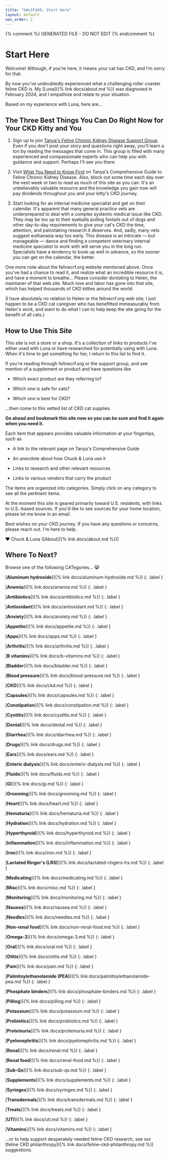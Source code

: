 ```yaml
---
title: "&#x1F449; Start Here"
layout: default
nav_order: 2
---
```


{% comment %} 
GENERATED FILE - DO NOT EDIT
{% endcomment %}

# Start Here

Welcome! Although, if you're here, it means your cat has CKD, and
I'm sorry for that.

By now you've undoubtedly experienced what a challenging roller
coaster feline CKD is. My [Luna]({% link docs/about.md %}) was
diagnosed in February 2024, and I empathize and relate to your
situation.

Based on my experience with Luna, here are...

## The Three Best Things You Can Do Right Now for Your CKD Kitty and You

1. Sign up to join
[Tanya's Feline Chronic Kidney Disease Support Group](https://tanyackd.groups.io/g/support).
Even if you don't post your story and questions right away, you'll
learn a ton by reading the messages that come in. This group is
filled with many experienced and compassionate experts who can
help you with guidance and support. Perhaps I'll see you there.

2. Visit [What You Need to Know First](https://felinecrf.org/just_diagnosed.htm)
on Tanya's Comprehensive Guide to Feline Chronic Kidney Disease.
Also, block out some time each day over the next week or two to
read as much of this site as you can. It's an unbelievably valuable
resource and the knowledge you gain now will pay dividends
throughout you and your kitty's CKD journey.

3. Start looking for an internal medicine specialist and get on
their calendar. It's apparent that many general practice vets
are underprepared to deal with a complex systemic medical issue
like CKD. They may be too up to their eyeballs pulling foxtails
out of dogs and other day-to-day requirements to give your cat's
CKD the time, attention, and painstaking research it deserves.
And, sadly, many vets suggest euthanasia way too early.
This disease is an intricate &mdash; but manageable &mdash; dance
and finding a competent veterinary internal medicine specialist
to work with will serve you in the long run. Specialists have a
tendency to book up well in advance, so the sooner you can get
on the calendar, the better.

One more note about the felinecrf.org website mentioned above.
Once you've had a chance to read it, and realize what an incredible
resource it is, and have a moment to breathe... Please consider
dontating to Helen, the maintaner of that web site. Much love and
labor has gone into that site, which has helped thousands of CKD
kitties around the world.

(I have absolutely no relation to Helen or the felinecrf.org web
site; I just happen to be a CKD cat caregiver who has benefitted
immeasurably from Helen's work, and want to do what I can to help
keep the site going for the benefit of all cats.)


## How to Use This Site

This site is not a store or a shop. It's a collection of links
to products I've either used with Luna or have researched for
potentially using with Luna. When it's time to get something for
her, I return to this list to find it.

If you're reading through felinecrf.org or the support group,
and see mention of a supplement or product and have questions
like

- Which exact product are they referring to?

- Which one is safe for cats?

- Which one is best for CKD?

...then come to this vetted list of CKD cat supplies.

**Go ahead and bookmark this site now so you can be sure and find it
again when you need it.**

Each item that appears provides valuable information at your
fingertips, such as

- A link to the relevant page on Tanya's Comprehensive Guide

- An anecdote about how Chuck & Luna use it

- Links to research and other relevant resources

- Links to various vendors that carry the product

The items are organized into categories. Simply click on any
category to see all the pertinent items.

At the moment this site is geared primarily toward U.S. residents,
with links to U.S.-based sources. If you'd like to see sources
for your home location, please let me know in an email.

Best wishes on your CKD journey. If you have any questions or
concerns, please reach out. I'm here to help.

&#x2764; Chuck & Luna ([About]({% link docs/about.md %}))


## Where To Next?

Browse one of the following CATegories... &#x1F639;

[**Aluminum hydroxide**]({% link docs/aluminum-hydroxide.md %})
{: .label }

[**Anemia**]({% link docs/anemia.md %})
{: .label }

[**Antibiotics**]({% link docs/antibiotics.md %})
{: .label }

[**Antioxidant**]({% link docs/antioxidant.md %})
{: .label }

[**Anxiety**]({% link docs/anxiety.md %})
{: .label }

[**Appetite**]({% link docs/appetite.md %})
{: .label }

[**Apps**]({% link docs/apps.md %})
{: .label }

[**Arthritis**]({% link docs/arthritis.md %})
{: .label }

[**B vitamins**]({% link docs/b-vitamins.md %})
{: .label }

[**Bladder**]({% link docs/bladder.md %})
{: .label }

[**Blood pressure**]({% link docs/blood-pressure.md %})
{: .label }

[**CKD**]({% link docs/ckd.md %})
{: .label }

[**Capsules**]({% link docs/capsules.md %})
{: .label }

[**Constipation**]({% link docs/constipation.md %})
{: .label }

[**Cystitis**]({% link docs/cystitis.md %})
{: .label }

[**Dental**]({% link docs/dental.md %})
{: .label }

[**Diarrhea**]({% link docs/diarrhea.md %})
{: .label }

[**Drugs**]({% link docs/drugs.md %})
{: .label }

[**Ears**]({% link docs/ears.md %})
{: .label }

[**Enteric dialysis**]({% link docs/enteric-dialysis.md %})
{: .label }

[**Fluids**]({% link docs/fluids.md %})
{: .label }

[**GI**]({% link docs/gi.md %})
{: .label }

[**Grooming**]({% link docs/grooming.md %})
{: .label }

[**Heart**]({% link docs/heart.md %})
{: .label }

[**Hematuria**]({% link docs/hematuria.md %})
{: .label }

[**Hydration**]({% link docs/hydration.md %})
{: .label }

[**Hyperthyroid**]({% link docs/hyperthyroid.md %})
{: .label }

[**Inflammation**]({% link docs/inflammation.md %})
{: .label }

[**Iron**]({% link docs/iron.md %})
{: .label }

[**Lactated Ringer's (LRS)**]({% link docs/lactated-ringers-lrs.md %})
{: .label }

[**Medicating**]({% link docs/medicating.md %})
{: .label }

[**Misc**]({% link docs/misc.md %})
{: .label }

[**Monitoring**]({% link docs/monitoring.md %})
{: .label }

[**Nausea**]({% link docs/nausea.md %})
{: .label }

[**Needles**]({% link docs/needles.md %})
{: .label }

[**Non-renal food**]({% link docs/non-renal-food.md %})
{: .label }

[**Omega-3**]({% link docs/omega-3.md %})
{: .label }

[**Oral**]({% link docs/oral.md %})
{: .label }

[**Otitis**]({% link docs/otitis.md %})
{: .label }

[**Pain**]({% link docs/pain.md %})
{: .label }

[**Palmitoylethanolamide (PEA)**]({% link docs/palmitoylethanolamide-pea.md %})
{: .label }

[**Phosphate binders**]({% link docs/phosphate-binders.md %})
{: .label }

[**Pilling**]({% link docs/pilling.md %})
{: .label }

[**Potassium**]({% link docs/potassium.md %})
{: .label }

[**Probiotics**]({% link docs/probiotics.md %})
{: .label }

[**Proteinuria**]({% link docs/proteinuria.md %})
{: .label }

[**Pyelonephritis**]({% link docs/pyelonephritis.md %})
{: .label }

[**Renal**]({% link docs/renal.md %})
{: .label }

[**Renal food**]({% link docs/renal-food.md %})
{: .label }

[**Sub-Qs**]({% link docs/sub-qs.md %})
{: .label }

[**Supplements**]({% link docs/supplements.md %})
{: .label }

[**Syringes**]({% link docs/syringes.md %})
{: .label }

[**Transdermals**]({% link docs/transdermals.md %})
{: .label }

[**Treats**]({% link docs/treats.md %})
{: .label }

[**UTI**]({% link docs/uti.md %})
{: .label }

[**Vitamins**]({% link docs/vitamins.md %})
{: .label }


...or to help support desperately needed feline CKD research, see our
[feline CKD philanthropy]({% link docs/feline-ckd-philanthropy.md %})
suggestions.
